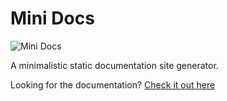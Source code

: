 # Mini Docs

![Mini Docs](https://github.com/user-attachments/assets/bab882fb-9beb-4a36-b143-71709061faa3)

A minimalistic static documentation site generator.

Looking for the documentation? [Check it out here](https://ryan-henness-trimble.github.io/mini-docs/getting-started.html)
